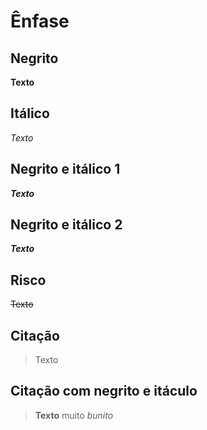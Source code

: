 
# Ênfase

## Negrito

**Texto**

## Itálico

_Texto_

## Negrito e itálico 1

**_Texto_**

## Negrito e itálico 2

**_Texto_**

## Risco

~~Texto~~

## Citação

> Texto

## Citação com negrito e itáculo

> **Texto** muito _bunito_
